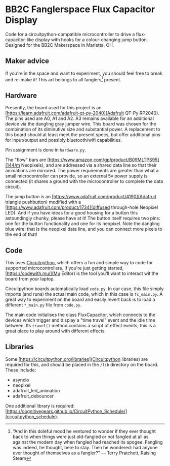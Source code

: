 # BB2C Fanglerspace Flux Capacitor Display

Code for a circuitpython-compatible microcontroller to drive a flux-capacitor-like display
with hooks for a colour-changing jump button. Designed for the BB2C Makerspace in Marietta, OH.

## Maker advice

If you're in the space and want to experiment, you should feel free to break and re-make it! This
art belongs to all fanglers[^1] present.

## Hardware

Presently, the board used for this project is an [https://learn.adafruit.com/adafruit-qt-py-2040](Adafruit QT-Py RP2040).
The pins used are A0, A1 and A2. A3 remains available for an additional device via the dangling
gray jumper wire. This board was chosen for the combination of its diminutive size and substantial power.
A replacement to this board should at least meet the present specs, but offer additional pins for input/output
and possibly bluetooth/wifi capabilities.

Pin assignment is done in `hardware.py`.

The "flow" bars are [https://www.amazon.com/gp/product/B09MLTPS95](144/m Neopixels), and are addressed via a shared data line
so that their animations are mirrored. The power requirements are greater than what a small microcontroller can provide, so
an external 5v power supply is connected (it shares a ground with the microcontroller to complete the data circuit).

The jump button is an [https://www.adafruit.com/product/4190](Adafruit triangle pushbutton) modified with a
[https://www.adafruit.com/product/1734](diffused through-hole Neopixel LED). And if you have ideas for a good housing for a
button this astoundingly chunky, please have at it! The button itself requires two pins: one for the button
functionality and one for its neopixel. Note the dangling blue wire: that is the neopixel data line, and you can connect more
pixels to the end of that!

## Code

This uses [Circuitpython](https://circuitpython.org/), which offers a fun and simple way to code
for supported microcontrollers. If you're just getting started, [https://codewith.mu/](Mu Editor) is
the tool you'll want to interact wit the board from your laptop.

Circuitpython boards automatically load `code.py`. In our case, this file simply imports (and runs)
the actual main code, which in this case is `fc_main.py`. A great way to experiment on the board and
easily revert back is to load a different `*_main.py` file from `code.py`.

The main code initialises the class FluxCapacitor, which connects to the devices which trigger and
display a "time travel" event and the idle time between. Its `travel()` method contains a script of
effect events; this is a great place to play around with different effects.

[^1]: “And in this doleful mood he ventured to wonder if they ever thought back to when things were just old-fangled or not fangled at all as against the modern day when fangled had reached its apogee. Fangling was indeed, he thought, here to stay. Then he wondered: had anyone ever thought of themselves as a fangler?” ― Terry Pratchett, Raising Steam

## Libraries

Some [https://circuitpython.org/libraries](Circuitpython libraries) are required for this, and should be placed in the `/lib` directory
on the board. These include:

- asyncio
- neopixel
- adafruit_led_animation
- adafruit_debouncer

One additional library is required: [https://cognitivegears.github.io/CircuitPython_Schedule/](circuitpython_schedule).
